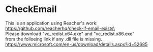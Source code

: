 # CheckEmail
This is an application using Reacher's work:\
https://github.com/reacherhq/check-if-email-exists\
\
Please download "vc_redist.x64.exe" and "vc_redist.x86.exe"\
from the folloeing link if any .dll file is missing.\
https://www.microsoft.com/en-us/download/details.aspx?id=52685
